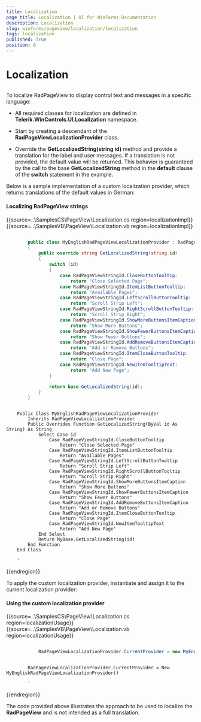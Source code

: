 ```yaml
---
title: Localization
page_title: Localization | UI for WinForms Documentation
description: Localization
slug: winforms/pageview/localization/localization
tags: localization
published: True
position: 0
---
```


# Localization



## 

To localize RadPageView to display control text and messages in a specific language:

* All required classes for localization are defined in __Telerik.WinControls.UI.Localization__ namespace.

* Start by creating a descendant of the __RadPageViewLocalizationProvider__ class.

* Override the __GetLocalizedString(string id)__ method and provide a translation for the label and user messages. If a translation is not provided, the default value will be returned. This behavior is guaranteed by the call to the base __GetLocalizedString__ method in the __default__ clause of the __switch__ statement in the example.

Below is a sample implementation of a custom localization provider, which returns translations of the default values in German:

#### Localizing RadPageView strings

{{source=..\SamplesCS\PageView\Localization.cs region=localizationImpl}} 
{{source=..\SamplesVB\PageView\Localization.vb region=localizationImpl}} 

````C#

        public class MyEnglishRadPageViewLocalizationProvider : RadPageViewLocalizationProvider
        {
            public override string GetLocalizedString(string id)
            {
                switch (id)
                {
                    case RadPageViewStringId.CloseButtonTooltip:
                        return "Close Selected Page";
                    case RadPageViewStringId.ItemListButtonTooltip:
                        return "Available Pages";
                    case RadPageViewStringId.LeftScrollButtonTooltip:
                        return "Scroll Strip Left";
                    case RadPageViewStringId.RightScrollButtonTooltip:
                        return "Scroll Strip Right";
                    case RadPageViewStringId.ShowMoreButtonsItemCaption:
                        return "Show More Buttons";
                    case RadPageViewStringId.ShowFewerButtonsItemCaption:
                        return "Show Fewer Buttons";
                    case RadPageViewStringId.AddRemoveButtonsItemCaption:
                        return "Add or Remove Buttons";
                    case RadPageViewStringId.ItemCloseButtonTooltip:
                        return "Close Page";
                    case RadPageViewStringId.NewItemTooltipText:
                        return "Add New Page";
                }

                return base.GetLocalizedString(id);
            }
        }
````
````VB.NET

    Public Class MyEnglishRadPageViewLocalizationProvider
        Inherits RadPageViewLocalizationProvider
        Public Overrides Function GetLocalizedString(ByVal id As String) As String
            Select Case id
                Case RadPageViewStringId.CloseButtonTooltip
                    Return "Close Selected Page"
                Case RadPageViewStringId.ItemListButtonTooltip
                    Return "Available Pages"
                Case RadPageViewStringId.LeftScrollButtonTooltip
                    Return "Scroll Strip Left"
                Case RadPageViewStringId.RightScrollButtonTooltip
                    Return "Scroll Strip Right"
                Case RadPageViewStringId.ShowMoreButtonsItemCaption
                    Return "Show More Buttons"
                Case RadPageViewStringId.ShowFewerButtonsItemCaption
                    Return "Show Fewer Buttons"
                Case RadPageViewStringId.AddRemoveButtonsItemCaption
                    Return "Add or Remove Buttons"
                Case RadPageViewStringId.ItemCloseButtonTooltip
                    Return "Close Page"
                Case RadPageViewStringId.NewItemTooltipText
                    Return "Add New Page"
            End Select
            Return MyBase.GetLocalizedString(id)
        End Function
    End Class

    '
````

{{endregion}} 

To apply the custom localization provider, instantiate and assign it to the current localization provider:

#### Using the custom localization provider

{{source=..\SamplesCS\PageView\Localization.cs region=localizationUsage}} 
{{source=..\SamplesVB\PageView\Localization.vb region=localizationUsage}} 

````C#

            RadPageViewLocalizationProvider.CurrentProvider = new MyEnglishRadPageViewLocalizationProvider();
````
````VB.NET

        RadPageViewLocalizationProvider.CurrentProvider = New MyEnglishRadPageViewLocalizationProvider()

        '
````

{{endregion}}

The code provided above illustrates the approach to be used to localize the __RadPageView__ and is not intended as a full translation.
